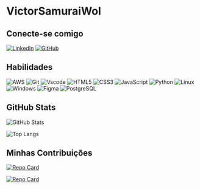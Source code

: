 # VictorSamuraiWol

## Conecte-se comigo
[![LinkedIn](https://img.shields.io/badge/LinkedIn-0077B5?style=for-the-badge&logo=linkedin&logoColor=white)](https://www.linkedin.com/in/victor-cardoso-64883a49/)
[![GitHub](https://img.shields.io/badge/GitHub-100000?style=for-the-badge&logo=github&logoColor=white)](https://github.com/VictorSamuraiWol)

## Habilidades

![AWS](https://img.shields.io/badge/AWS-000.svg?style=for-the-badge&logo=amazon-aws&logoColor=white)
![Git](https://img.shields.io/badge/GIT-E44C30?style=for-the-badge&logo=git&logoColor=white)
![Vscode](https://img.shields.io/badge/Vscode-007ACC?style=for-the-badge&logo=visual-studio-code&logoColor=white)
![HTML5](https://img.shields.io/badge/HTML5-E34F26?style=for-the-badge&logo=html5&logoColor=white)
![CSS3](https://img.shields.io/badge/CSS3-1572B6?style=for-the-badge&logo=css3&logoColor=white)
![JavaScript](https://img.shields.io/badge/JavaScript-F7DF1E?style=for-the-badge&logo=javascript&logoColor=black)
![Python](https://img.shields.io/badge/python-3670A0?style=for-the-badge&logo=python&logoColor=ffdd54)
![Linux](https://img.shields.io/badge/Linux-000?style=for-the-badge&logo=linux&logoColor=FCC624)
![Windows](https://img.shields.io/badge/Windows-000?style=for-the-badge&logo=windows&logoColor=2CA5E0)
![Figma](https://img.shields.io/badge/Figma-696969?style=for-the-badge&logo=figma&logoColor=figma)
![PostgreSQL](https://img.shields.io/badge/PostgreSQL-000?style=for-the-badge&logo=postgresql)



## GitHub Stats

![GitHub Stats](https://github-readme-stats.vercel.app/api?username=VictorSamuraiWol&theme=transparent&bg_color=8a2be2&border_color=30A3DC&show_icons=true&icon_color=30A3DC&title_color=30A3DC&text_color=FFF)

![Top Langs](https://github-readme-stats-git-masterrstaa-rickstaa.vercel.app/api/top-langs/?username=VictorSamuraiWol&bg_color=8a2be2&border_color=30A3DC&title_color=30A3DC&text_color=FFF)

## Minhas Contribuições

[![Repo Card](https://github-readme-stats.vercel.app/api/pin/?username=VictorSamuraiWol&repo=dio-lab-open-source&bg_color=8a2be2&border_color=30A3DC&show_icons=true&icon_color=30A3DC&title_color=30A3DC&text_color=FFF)](https://github.com/VictorSamuraiWol/dio-lab-open-source)

[![Repo Card](https://github-readme-stats.vercel.app/api/pin/?username=MarcelloSCavalcanti&repo=Repositorio_Games_Aws_Proz&bg_color=8a2be2&border_color=30A3DC&show_icons=true&icon_color=30A3DC&title_color=30A3DC&text_color=FFF)](https://github.com/MarcelloSCavalcanti/Repositorio_Games_Aws_Proz)